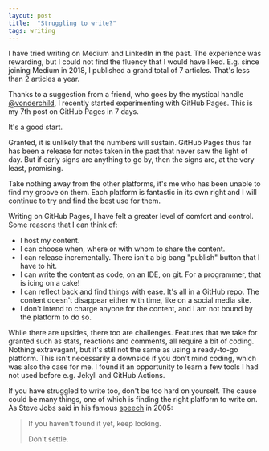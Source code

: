 ```yaml
---
layout: post
title:  "Struggling to write?"
tags: writing
---
```

I have tried writing on Medium and LinkedIn in the past.
The experience was rewarding, but I could not find the fluency that I would have liked.
E.g. since joining Medium in 2018,
I published a grand total of 7 articles.
That's less than 2 articles a year.

Thanks to a suggestion from a friend, who goes by the mystical handle [@vonderchild](https://github.com/vonderchild), I recently started experimenting with GitHub Pages.
This is my 7th post on GitHub Pages in 7 days.

It's a good start.

Granted, it is unlikely that the numbers will sustain.
GitHub Pages thus far has been a release
for notes taken in the past that never saw the light of day.
But if early signs are anything to go by, then the signs are, 
at the very least, promising.

Take nothing away from the other platforms,
it's me who has been unable to find my groove on them.
Each platform is fantastic in its own right 
and I will continue to try and find the best use for them.

Writing on GitHub Pages, I have felt a greater level of comfort and control. Some reasons that I can think of:
- I host my content.
- I can choose when, where or with whom to share the content.
- I can release incrementally. There isn't a big bang "publish" button that I have to hit.
- I can write the content as code, on an IDE, on git. For a programmer, that is icing on a cake!
- I can reflect back and find things with ease. It's all in a GitHub repo. The content doesn't disappear either with time, like on a social media site.
- I don't intend to charge anyone for the content, and I am not bound by the platform to do so.

While there are upsides, there too are challenges.
Features that we take for granted
such as stats, reactions and comments, all require a bit of coding.
Nothing extravagant, but it's still not the same as using a ready-to-go platform.
This isn't necessarily a downside if you don't mind coding,
which was also the case for me.
I found it an opportunity to learn a few tools I had not used before
e.g. Jekyll and GitHub Actions.

If you have struggled to write too, don't be too hard on yourself.
The cause could be many things, one of which is finding the right platform to write on.
As Steve Jobs said in his famous [speech](https://news.stanford.edu/2005/06/12/youve-got-find-love-jobs-says/) in 2005:

> If you haven't found it yet, keep looking.
>
> Don't settle.